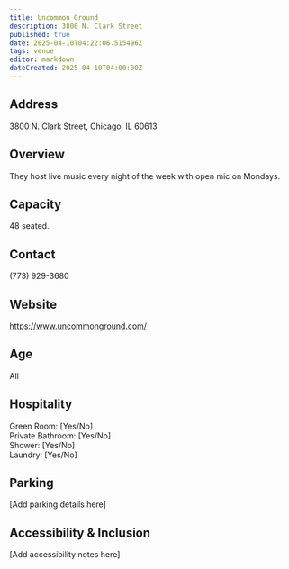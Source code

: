 ```yaml
---
title: Uncommon Ground
description: 3800 N. Clark Street
published: true
date: 2025-04-10T04:22:06.515496Z
tags: venue
editor: markdown
dateCreated: 2025-04-10T04:00:00Z
---
```


## Address

3800 N. Clark Street, Chicago, IL 60613

## Overview

They host live music every night of the week with open mic on Mondays.

## Capacity

48 seated.

## Contact

(773) 929-3680

## Website

https://www.uncommonground.com/

## Age

All

## Hospitality

Green Room: [Yes/No]  
Private Bathroom: [Yes/No]  
Shower: [Yes/No]  
Laundry: [Yes/No]

## Parking

[Add parking details here]

## Accessibility & Inclusion

[Add accessibility notes here]
